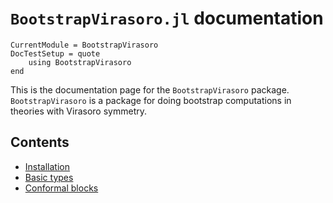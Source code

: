 # `BootstrapVirasoro.jl` documentation

```@meta
CurrentModule = BootstrapVirasoro
DocTestSetup = quote
    using BootstrapVirasoro
end
```

This is the documentation page for the `BootstrapVirasoro` package. `BootstrapVirasoro` is a package for doing bootstrap computations in theories with Virasoro symmetry.

## Contents

* [Installation](installation.md)
* [Basic types](cft_data.md)
* [Conformal blocks](conformal_blocks.md)